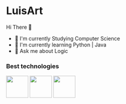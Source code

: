 # LuisArt

Hi There 👋 
  * 💼 I'm currently Studying Computer Science 
  * 🌱 I'm currently learning Python | Java
  * 💬 Ask me about Logic
  
   ### Best technologies 
   
   <div>
     <img src="https://cdn.jsdelivr.net/gh/devicons/devicon@latest/icons/python/python-original.svg" width= "60" /> 
     <img src="https://cdn.jsdelivr.net/gh/devicons/devicon@latest/icons/html5/html5-original-wordmark.svg" width= "60" /> 
     <img src="https://cdn.jsdelivr.net/gh/devicons/devicon@latest/icons/java/java-original-wordmark.svg" width= "60" />
  </div>
